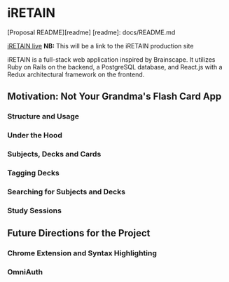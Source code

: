 # iRETAIN

[Proposal README][readme]
[readme]: docs/README.md


[iRETAIN live][heroku] **NB:** This will be a link to the iRETAIN production site

[heroku]: http://www.herokuapp.com

iRETAIN is a full-stack web application inspired by Brainscape.  It utilizes Ruby on Rails on the backend, a PostgreSQL database, and React.js with a Redux architectural framework on the frontend.  

## Motivation: Not Your Grandma's Flash Card App

### Structure and Usage

### Under the Hood

### Subjects, Decks and Cards

### Tagging Decks

### Searching for Subjects and Decks

### Study Sessions

## Future Directions for the Project

### Chrome Extension and Syntax Highlighting

### OmniAuth
